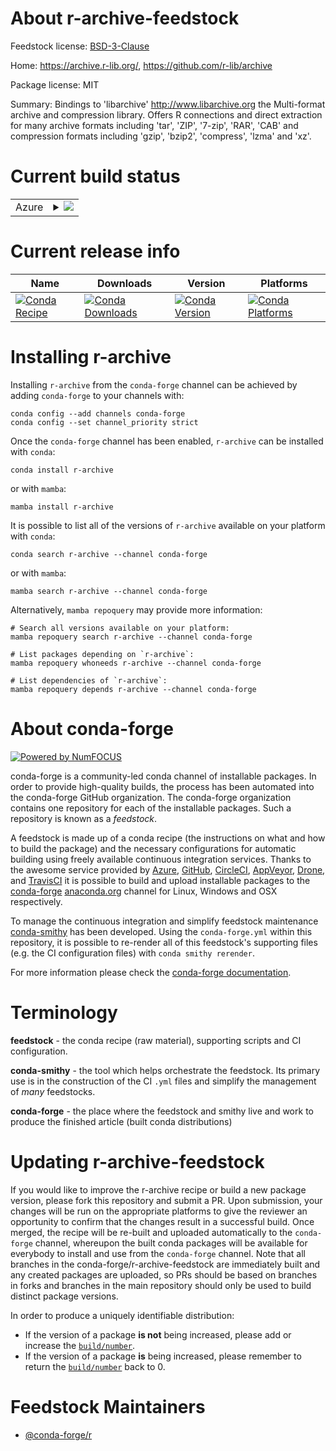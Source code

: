 About r-archive-feedstock
=========================

Feedstock license: [BSD-3-Clause](https://github.com/conda-forge/r-archive-feedstock/blob/main/LICENSE.txt)

Home: https://archive.r-lib.org/, https://github.com/r-lib/archive

Package license: MIT

Summary: Bindings to 'libarchive' <http://www.libarchive.org> the Multi-format archive and compression library. Offers R connections and direct extraction for many archive formats including 'tar', 'ZIP', '7-zip', 'RAR', 'CAB' and compression formats including 'gzip', 'bzip2', 'compress', 'lzma' and 'xz'.

Current build status
====================


<table>
    
  <tr>
    <td>Azure</td>
    <td>
      <details>
        <summary>
          <a href="https://dev.azure.com/conda-forge/feedstock-builds/_build/latest?definitionId=19798&branchName=main">
            <img src="https://dev.azure.com/conda-forge/feedstock-builds/_apis/build/status/r-archive-feedstock?branchName=main">
          </a>
        </summary>
        <table>
          <thead><tr><th>Variant</th><th>Status</th></tr></thead>
          <tbody><tr>
              <td>linux_64_r_base4.4</td>
              <td>
                <a href="https://dev.azure.com/conda-forge/feedstock-builds/_build/latest?definitionId=19798&branchName=main">
                  <img src="https://dev.azure.com/conda-forge/feedstock-builds/_apis/build/status/r-archive-feedstock?branchName=main&jobName=linux&configuration=linux%20linux_64_r_base4.4" alt="variant">
                </a>
              </td>
            </tr><tr>
              <td>linux_64_r_base4.5</td>
              <td>
                <a href="https://dev.azure.com/conda-forge/feedstock-builds/_build/latest?definitionId=19798&branchName=main">
                  <img src="https://dev.azure.com/conda-forge/feedstock-builds/_apis/build/status/r-archive-feedstock?branchName=main&jobName=linux&configuration=linux%20linux_64_r_base4.5" alt="variant">
                </a>
              </td>
            </tr>
          </tbody>
        </table>
      </details>
    </td>
  </tr>
</table>

Current release info
====================

| Name | Downloads | Version | Platforms |
| --- | --- | --- | --- |
| [![Conda Recipe](https://img.shields.io/badge/recipe-r--archive-green.svg)](https://anaconda.org/conda-forge/r-archive) | [![Conda Downloads](https://img.shields.io/conda/dn/conda-forge/r-archive.svg)](https://anaconda.org/conda-forge/r-archive) | [![Conda Version](https://img.shields.io/conda/vn/conda-forge/r-archive.svg)](https://anaconda.org/conda-forge/r-archive) | [![Conda Platforms](https://img.shields.io/conda/pn/conda-forge/r-archive.svg)](https://anaconda.org/conda-forge/r-archive) |

Installing r-archive
====================

Installing `r-archive` from the `conda-forge` channel can be achieved by adding `conda-forge` to your channels with:

```
conda config --add channels conda-forge
conda config --set channel_priority strict
```

Once the `conda-forge` channel has been enabled, `r-archive` can be installed with `conda`:

```
conda install r-archive
```

or with `mamba`:

```
mamba install r-archive
```

It is possible to list all of the versions of `r-archive` available on your platform with `conda`:

```
conda search r-archive --channel conda-forge
```

or with `mamba`:

```
mamba search r-archive --channel conda-forge
```

Alternatively, `mamba repoquery` may provide more information:

```
# Search all versions available on your platform:
mamba repoquery search r-archive --channel conda-forge

# List packages depending on `r-archive`:
mamba repoquery whoneeds r-archive --channel conda-forge

# List dependencies of `r-archive`:
mamba repoquery depends r-archive --channel conda-forge
```


About conda-forge
=================

[![Powered by
NumFOCUS](https://img.shields.io/badge/powered%20by-NumFOCUS-orange.svg?style=flat&colorA=E1523D&colorB=007D8A)](https://numfocus.org)

conda-forge is a community-led conda channel of installable packages.
In order to provide high-quality builds, the process has been automated into the
conda-forge GitHub organization. The conda-forge organization contains one repository
for each of the installable packages. Such a repository is known as a *feedstock*.

A feedstock is made up of a conda recipe (the instructions on what and how to build
the package) and the necessary configurations for automatic building using freely
available continuous integration services. Thanks to the awesome service provided by
[Azure](https://azure.microsoft.com/en-us/services/devops/), [GitHub](https://github.com/),
[CircleCI](https://circleci.com/), [AppVeyor](https://www.appveyor.com/),
[Drone](https://cloud.drone.io/welcome), and [TravisCI](https://travis-ci.com/)
it is possible to build and upload installable packages to the
[conda-forge](https://anaconda.org/conda-forge) [anaconda.org](https://anaconda.org/)
channel for Linux, Windows and OSX respectively.

To manage the continuous integration and simplify feedstock maintenance
[conda-smithy](https://github.com/conda-forge/conda-smithy) has been developed.
Using the ``conda-forge.yml`` within this repository, it is possible to re-render all of
this feedstock's supporting files (e.g. the CI configuration files) with ``conda smithy rerender``.

For more information please check the [conda-forge documentation](https://conda-forge.org/docs/).

Terminology
===========

**feedstock** - the conda recipe (raw material), supporting scripts and CI configuration.

**conda-smithy** - the tool which helps orchestrate the feedstock.
                   Its primary use is in the construction of the CI ``.yml`` files
                   and simplify the management of *many* feedstocks.

**conda-forge** - the place where the feedstock and smithy live and work to
                  produce the finished article (built conda distributions)


Updating r-archive-feedstock
============================

If you would like to improve the r-archive recipe or build a new
package version, please fork this repository and submit a PR. Upon submission,
your changes will be run on the appropriate platforms to give the reviewer an
opportunity to confirm that the changes result in a successful build. Once
merged, the recipe will be re-built and uploaded automatically to the
`conda-forge` channel, whereupon the built conda packages will be available for
everybody to install and use from the `conda-forge` channel.
Note that all branches in the conda-forge/r-archive-feedstock are
immediately built and any created packages are uploaded, so PRs should be based
on branches in forks and branches in the main repository should only be used to
build distinct package versions.

In order to produce a uniquely identifiable distribution:
 * If the version of a package **is not** being increased, please add or increase
   the [``build/number``](https://docs.conda.io/projects/conda-build/en/latest/resources/define-metadata.html#build-number-and-string).
 * If the version of a package **is** being increased, please remember to return
   the [``build/number``](https://docs.conda.io/projects/conda-build/en/latest/resources/define-metadata.html#build-number-and-string)
   back to 0.

Feedstock Maintainers
=====================

* [@conda-forge/r](https://github.com/orgs/conda-forge/teams/r/)

